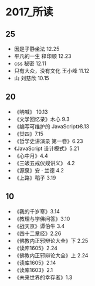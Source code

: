 # 2017_所读

## 25
- 因是子静坐法 12.25
- 平凡的一生 释印顺 12.23
- css 秘密 12.11
- 只有大众，没有文化 王小峰 11.12
- 山 刘慈欣 10.15

## 20
- 《呐喊》 10.13
- 《文学回忆录》木心 9.3
- 《编写可维护的 JavaScript》8.13
- 《廿四》7.15
- 《哲学史讲演录 第一卷》6.23
- 《JavaScript 设计模式》5.21
- 《心中月》4.4
- 《三皈五戒仪规讲义》 4.2
- 《源泉》安 · 兰德 4.2
- 《上路》稻子 3.19

## 10
- 《我的千岁寒》3.14
- 《教理与学佛问答》3.10
- 《战天京》谭伯牛 3.4
- 《四十二章经》2.26
- 《佛教内正邪辩论大全》下 2.25
- 《读库1605》2.24
- 《佛教内正邪辩论大全》上 2.24
- 《读库1605》2.14
- 《读库1603》2.1
- 《未来世界的幸存者》1.3
